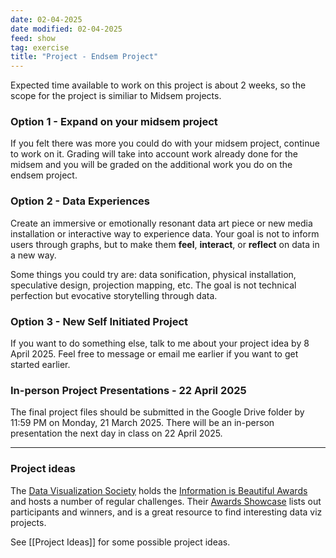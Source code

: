 ```yaml
---
date: 02-04-2025
date modified: 02-04-2025
feed: show
tag: exercise
title: "Project - Endsem Project"
---
```


Expected time available to work on this project is about 2 weeks, so the scope for the project is similiar to Midsem projects.

### Option 1 - Expand on your midsem project

If you felt there was more you could do with your midsem project, continue to work on it. Grading will take into account work already done for the midsem and you will be graded on the additional work you do on the endsem project.

### Option 2 - Data Experiences

Create an immersive or emotionally resonant data art piece or new media installation or interactive way to experience data. Your goal is not to inform users through graphs, but to make them **feel**, **interact**, or **reflect** on data in a new way.

Some things you could try are: data sonification, physical installation, speculative design, projection mapping, etc. The goal is not technical perfection but evocative storytelling through data.

### Option 3 - New Self Initiated Project

If you want to do something else, talk to me about your project idea by 8 April 2025. Feel free to message or email me earlier if you want to get started earlier.

### In-person Project Presentations - 22 April 2025

The final project files should be submitted in the Google Drive folder by 11:59 PM on Monday, 21 March 2025. There will be an in-person presentation the next day in class on 22 April 2025.

---

### Project ideas

The [Data Visualization Society](https://www.datavisualizationsociety.org) holds the [Information is Beautiful Awards](https://www.informationisbeautifulawards.com/) and hosts a number of regular challenges. Their [Awards Showcase](https://www.informationisbeautifulawards.com/showcase?action=index&award=2023&controller=showcase&page=1&pcategory=winner&type=awards) lists out participants and winners, and is a great resource to find interesting data viz projects.

See [[Project Ideas]] for some possible project ideas.